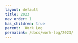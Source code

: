 ```yaml
---
layout: default
title: 2023
nav_order: 1
has_children: true
parent:  Work Log
permalink: /docs/work-log/2023/
---
```


